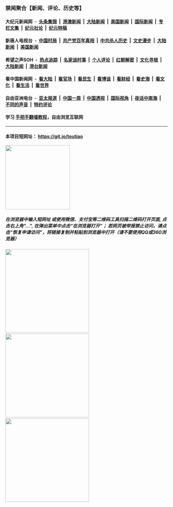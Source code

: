 ### 禁闻聚合【新闻、评论、历史等】

#### 大纪元新闻网 &nbsp;-&nbsp; [头条集锦](indexes/E头条集锦.md?t=02030955) &nbsp;|&nbsp; [港澳新闻](indexes/E港澳新闻.md?t=02030955)  &nbsp;|&nbsp; [大陆新闻](indexes/E大陆新闻.md?t=02030955) &nbsp;|&nbsp; [美国新闻](indexes/E美国新闻.md?t=02030955) &nbsp;|&nbsp; [国际新闻](indexes/E国际新闻.md?t=02030955) &nbsp;|&nbsp; [专栏文集](indexes/E专栏文集.md?t=02030955) &nbsp;|&nbsp; [纪元社论](indexes/E纪元社论.md?t=02030955) &nbsp;|&nbsp; [纪元特稿](indexes/E纪元特稿.md?t=02030955) 

#### 新唐人电视台 &nbsp;-&nbsp; [中国时局](indexes/N中国时局.md?t=02030955) &nbsp;|&nbsp; [共产党百年真相](indexes/N共产党百年真相.md?t=02030955) &nbsp;|&nbsp; [中共杀人历史](indexes/N中共杀人历史.md?t=02030955) &nbsp;|&nbsp; [文史漫步](indexes/N文史漫步.md?t=02030955) &nbsp;|&nbsp; [大陆新闻](indexes/N大陆新闻.md?t=02030955) &nbsp;|&nbsp; [美国新闻](indexes/N美国新闻.md?t=02030955)

#### 希望之声SOH &nbsp;-&nbsp; [热点追踪](indexes/H热点追踪.md?t=02030955) &nbsp;|&nbsp; [名家谈时事](indexes/H名家谈时事.md?t=02030955) &nbsp;|&nbsp; [个人评论](indexes/H个人评论.md?t=02030955)  &nbsp;|&nbsp; [红朝解密](indexes/H红朝解密.md?t=02030955) &nbsp;|&nbsp; [文化寻根](indexes/H文化寻根.md?t=02030955) &nbsp;|&nbsp; [大陆新闻](indexes/H大陆新闻.md?t=02030955) &nbsp;|&nbsp; [港台新闻](indexes/H港台新闻.md?t=02030955)

#### 看中国新闻网 &nbsp;-&nbsp; [看大陆](indexes/S看大陆.md?t=02030955) &nbsp;|&nbsp; [看官场](indexes/S看官场.md?t=02030955) &nbsp;|&nbsp; [看民生](indexes/S看民生.md?t=02030955)  &nbsp;|&nbsp; [看博谈](indexes/S看博谈.md?t=02030955) &nbsp;|&nbsp; [看财经](indexes/S看财经.md?t=02030955) &nbsp;|&nbsp; [看史海](indexes/S看史海.md?t=02030955) &nbsp;|&nbsp; [看文化](indexes/S看文化.md?t=02030955) &nbsp;|&nbsp; [看生活](indexes/S看生活.md?t=02030955) &nbsp;|&nbsp; [看世界](indexes/S看世界.md?t=02030955)

#### 自由亚洲电台 &nbsp;-&nbsp; [亚太报道](indexes/R亚太报道.md?t=02030955) &nbsp;|&nbsp; [中国一周](indexes/R中国一周.md?t=02030955) &nbsp;|&nbsp; [中国透视](indexes/R中国透视.md?t=02030955)  &nbsp;|&nbsp; [国际视角](indexes/R国际视角.md?t=02030955) &nbsp;|&nbsp; [夜话中南海](indexes/R夜话中南海.md?t=02030955) &nbsp;|&nbsp; [不同的声音](indexes/R不同的声音.md?t=02030955) &nbsp;|&nbsp; [特约评论](indexes/R特约评论.md?t=02030955)

#### 学习 [手把手翻墙教程](https://github.com/gfw-breaker/guides/wiki)，自由浏览互联网

----

#### 本项目短网址： https://git.io/toutiao
<img src="https://raw.githubusercontent.com/gfw-breaker/banned-news/master/scripts/img/qr.png" width="200px"/>  

##### 在浏览器中输入短网址 或使用微信、支付宝等二维码工具扫描二维码打开页面, 点击右上角"...", 在弹出菜单中点击“在浏览器打开”； 若网页被举报禁止访问，请点击“恢复申请访问”，将链接复制并粘贴到浏览器中打开（请不要使用QQ或360浏览器）

<img src="https://raw.githubusercontent.com/gfw-breaker/banned-news/master/scripts/img/1.png" width="260px"/> &nbsp; <img src="https://raw.githubusercontent.com/gfw-breaker/banned-news/master/scripts/img/2.png" width="260px"/> &nbsp; <img src="https://raw.githubusercontent.com/gfw-breaker/banned-news/master/scripts/img/3.png" width="260px"/>
